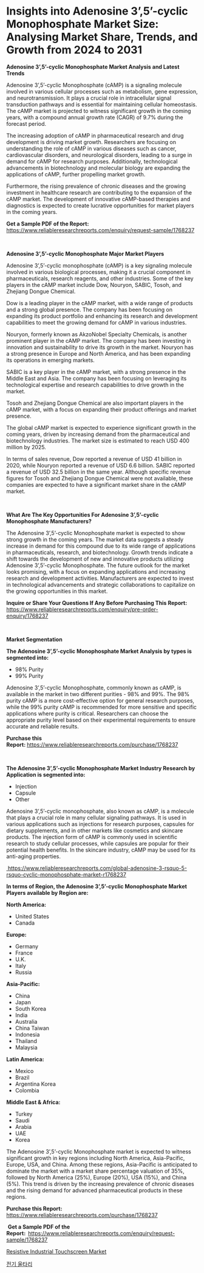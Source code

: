 <p><h1>Insights into Adenosine 3’,5’-cyclic Monophosphate Market Size: Analysing Market Share, Trends, and Growth from 2024 to 2031</h1></p><p><strong>Adenosine 3’,5’-cyclic Monophosphate Market Analysis and Latest Trends</strong></p>
<p><p>Adenosine 3’,5’-cyclic Monophosphate (cAMP) is a signaling molecule involved in various cellular processes such as metabolism, gene expression, and neurotransmission. It plays a crucial role in intracellular signal transduction pathways and is essential for maintaining cellular homeostasis. The cAMP market is projected to witness significant growth in the coming years, with a compound annual growth rate (CAGR) of 9.7% during the forecast period.</p><p>The increasing adoption of cAMP in pharmaceutical research and drug development is driving market growth. Researchers are focusing on understanding the role of cAMP in various diseases such as cancer, cardiovascular disorders, and neurological disorders, leading to a surge in demand for cAMP for research purposes. Additionally, technological advancements in biotechnology and molecular biology are expanding the applications of cAMP, further propelling market growth.</p><p>Furthermore, the rising prevalence of chronic diseases and the growing investment in healthcare research are contributing to the expansion of the cAMP market. The development of innovative cAMP-based therapies and diagnostics is expected to create lucrative opportunities for market players in the coming years.</p></p>
<p><strong>Get a Sample PDF of the Report:&nbsp;</strong> <a href="https://www.reliableresearchreports.com/enquiry/request-sample/1768237">https://www.reliableresearchreports.com/enquiry/request-sample/1768237</a></p>
<p>&nbsp;</p>
<p><strong>Adenosine 3’,5’-cyclic Monophosphate Major Market Players</strong></p>
<p><p>Adenosine 3’,5’-cyclic monophosphate (cAMP) is a key signaling molecule involved in various biological processes, making it a crucial component in pharmaceuticals, research reagents, and other industries. Some of the key players in the cAMP market include Dow, Nouryon, SABIC, Tosoh, and Zhejiang Dongue Chemical.</p><p>Dow is a leading player in the cAMP market, with a wide range of products and a strong global presence. The company has been focusing on expanding its product portfolio and enhancing its research and development capabilities to meet the growing demand for cAMP in various industries.</p><p>Nouryon, formerly known as AkzoNobel Specialty Chemicals, is another prominent player in the cAMP market. The company has been investing in innovation and sustainability to drive its growth in the market. Nouryon has a strong presence in Europe and North America, and has been expanding its operations in emerging markets.</p><p>SABIC is a key player in the cAMP market, with a strong presence in the Middle East and Asia. The company has been focusing on leveraging its technological expertise and research capabilities to drive growth in the market.</p><p>Tosoh and Zhejiang Dongue Chemical are also important players in the cAMP market, with a focus on expanding their product offerings and market presence.</p><p>The global cAMP market is expected to experience significant growth in the coming years, driven by increasing demand from the pharmaceutical and biotechnology industries. The market size is estimated to reach USD 400 million by 2025.</p><p>In terms of sales revenue, Dow reported a revenue of USD 41 billion in 2020, while Nouryon reported a revenue of USD 6.6 billion. SABIC reported a revenue of USD 32.5 billion in the same year. Although specific revenue figures for Tosoh and Zhejiang Dongue Chemical were not available, these companies are expected to have a significant market share in the cAMP market.</p></p>
<p>&nbsp;</p>
<p><strong>What Are The Key Opportunities For Adenosine 3’,5’-cyclic Monophosphate Manufacturers?</strong></p>
<p><p>The Adenosine 3’,5’-cyclic Monophosphate market is expected to show strong growth in the coming years. The market data suggests a steady increase in demand for this compound due to its wide range of applications in pharmaceuticals, research, and biotechnology. Growth trends indicate a shift towards the development of new and innovative products utilizing Adenosine 3’,5’-cyclic Monophosphate. The future outlook for the market looks promising, with a focus on expanding applications and increasing research and development activities. Manufacturers are expected to invest in technological advancements and strategic collaborations to capitalize on the growing opportunities in this market.</p></p>
<p><strong>Inquire or Share Your Questions If Any Before Purchasing This Report:</strong> <a href="https://www.reliableresearchreports.com/enquiry/pre-order-enquiry/1768237">https://www.reliableresearchreports.com/enquiry/pre-order-enquiry/1768237</a></p>
<p>&nbsp;</p>
<p><strong>Market Segmentation</strong></p>
<p><strong>The Adenosine 3’,5’-cyclic Monophosphate Market Analysis by types is segmented into:</strong></p>
<p><ul><li>98% Purity</li><li>99% Purity</li></ul></p>
<p><p>Adenosine 3’,5’-cyclic Monophosphate, commonly known as cAMP, is available in the market in two different purities - 98% and 99%. The 98% purity cAMP is a more cost-effective option for general research purposes, while the 99% purity cAMP is recommended for more sensitive and specific applications where purity is critical. Researchers can choose the appropriate purity level based on their experimental requirements to ensure accurate and reliable results.</p></p>
<p><strong>Purchase this Report:&nbsp;</strong><a href="https://www.reliableresearchreports.com/purchase/1768237">https://www.reliableresearchreports.com/purchase/1768237</a></p>
<p>&nbsp;</p>
<p><strong>The Adenosine 3’,5’-cyclic Monophosphate Market Industry Research by Application is segmented into:</strong></p>
<p><ul><li>Injection</li><li>Capsule</li><li>Other</li></ul></p>
<p><p>Adenosine 3’,5’-cyclic monophosphate, also known as cAMP, is a molecule that plays a crucial role in many cellular signaling pathways. It is used in various applications such as injections for research purposes, capsules for dietary supplements, and in other markets like cosmetics and skincare products. The injection form of cAMP is commonly used in scientific research to study cellular processes, while capsules are popular for their potential health benefits. In the skincare industry, cAMP may be used for its anti-aging properties.</p></p>
<p><a href="https://www.reliableresearchreports.com/global-adenosine-3-rsquo-5-rsquo-cyclic-monophosphate-market-r1768237">&nbsp;https://www.reliableresearchreports.com/global-adenosine-3-rsquo-5-rsquo-cyclic-monophosphate-market-r1768237</a></p>
<p><strong>In terms of Region, the Adenosine 3’,5’-cyclic Monophosphate Market Players available by Region are:</strong></p>
<p>
    <p> <strong> North America: </strong>
        <ul>
            <li>United States</li>
            <li>Canada</li>
        </ul>
        </p> 
    <p> <strong> Europe: </strong>
        <ul>
            <li>Germany</li>
            <li>France</li>
            <li>U.K.</li>
            <li>Italy</li>
            <li>Russia</li>
        </ul>
        </p> 
    <p> <strong> Asia-Pacific: </strong>
        <ul>
            <li>China</li>
            <li>Japan</li>
            <li>South Korea</li>
            <li>India</li>
            <li>Australia</li>
            <li>China Taiwan</li>
            <li>Indonesia</li>
            <li>Thailand</li>
            <li>Malaysia</li>
        </ul>
        </p> 
    <p> <strong> Latin America: </strong>
        <ul>
            <li>Mexico</li>
            <li>Brazil</li>
            <li>Argentina Korea</li>
            <li>Colombia</li>
        </ul>
        </p> 
    <p> <strong> Middle East & Africa: </strong>
        <ul>
            <li>Turkey</li>
            <li>Saudi</li>
            <li>Arabia</li>
            <li>UAE</li>
            <li>Korea</li>
        </ul>
    </p>
    </p>
<p><p>The Adenosine 3’,5’-cyclic Monophosphate market is expected to witness significant growth in key regions including North America, Asia-Pacific, Europe, USA, and China. Among these regions, Asia-Pacific is anticipated to dominate the market with a market share percentage valuation of 35%, followed by North America (25%), Europe (20%), USA (15%), and China (5%). This trend is driven by the increasing prevalence of chronic diseases and the rising demand for advanced pharmaceutical products in these regions.</p></p>
<p><strong>Purchase this Report: </strong><a href="https://www.reliableresearchreports.com/purchase/1768237">https://www.reliableresearchreports.com/purchase/1768237</a></p>
<p>&nbsp;<strong>Get a Sample PDF of the Report:&nbsp;&nbsp;</strong><a href="https://www.reliableresearchreports.com/enquiry/request-sample/1768237">https://www.reliableresearchreports.com/enquiry/request-sample/1768237</a></p>
<p><strong></strong></p>
<p><p><a href="https://github.com/AmbushAL/Market-Research-Report-List-1/blob/main/resistive-industrial-touchscreen-market.md">Resistive Industrial Touchscreen Market</a></p><p><a href="https://github.com/berlianaparadilla48/Market-Research-Report-List-1/blob/main/1095813184843.md">전기 울타리</a></p></p>